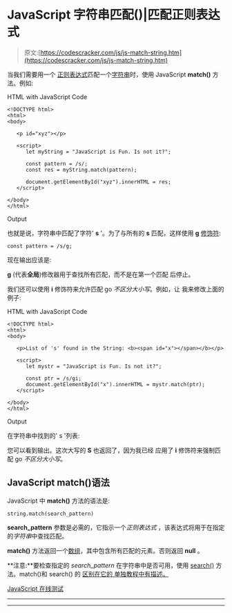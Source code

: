 # JavaScript 字符串匹配()|匹配正则表达式

> 原文:[https://codescracker.com/js/js-match-string.htm](https://codescracker.com/js/js-match-string.htm)

当我们需要用一个 [正则表达式](/js/js-regular-expression.htm)匹配一个[字符串](/js/js-strings.htm)时，使用 JavaScript **match()** 方法。例如:

HTML with JavaScript Code

```
<!DOCTYPE html>
<html>
<body>

   <p id="xyz"></p>

   <script>
      let myString = "JavaScript is Fun. Is not it?";

      const pattern = /s/;
      const res = myString.match(pattern);

      document.getElementById("xyz").innerHTML = res;
   </script>

</body>
</html>
```

Output

也就是说，字符串中匹配了字符' **s** '。为了与所有的 **s** 匹配，这样使用 **g** [修饰符](/js/js-regular-expression.htm#a):

```
const pattern = /s/g;
```

现在输出应该是:

**g** (代表**全局**)修改器用于查找所有匹配，而不是在第一个匹配 后停止。

我们还可以使用 **i** 修饰符来允许匹配 go *不区分大小写*。例如，让 我来修改上面的例子:

HTML with JavaScript Code

```
<!DOCTYPE html>
<html>
<body>

   <p>List of 's' found in the String: <b><span id="x"></span></b></p>

   <script>
      let mystr = "JavaScript is Fun. Is not it?";

      const ptr = /s/gi;
      document.getElementById("x").innerHTML = mystr.match(ptr);
   </script>

</body>
</html>
```

Output

在字符串中找到的' s '列表:

您可以看到输出。这次大写的 **S** 也返回了，因为我已经 应用了 **i** 修饰符来强制匹配 go *不区分大小写*。

## JavaScript match()语法

JavaScript 中 **match()** 方法的语法是:

```
string.match(search_pattern)
```

**search_pattern** 参数是必需的，它指示一个*正则表达式* ，该表达式将用于在指定的*字符串*中查找匹配。

**match()** 方法返回一个[数组](/js/js-arrays.htm)，其中包含所有匹配的元素。否则返回 **null** 。

**注意:**要检查指定的 *search_pattern* 在字符串中是否可用，使用 [search()](/js/js-search-string.htm) 方法。match()和 search() 的 [区别在它的 单独教程中有描述。](/js/js-match-vs-search.htm)

[JavaScript 在线测试](/exam/showtest.php?subid=6)

* * *

* * *